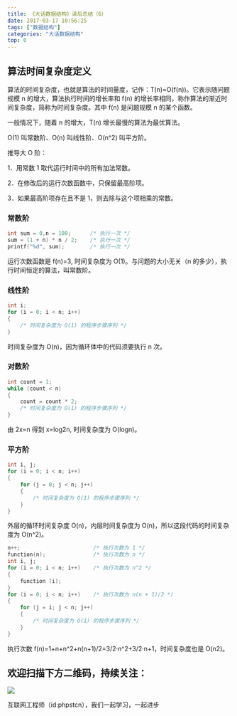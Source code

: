```yaml
---
title: 《大话数据结构》读后总结（6）
date: 2017-03-17 10:56:25
tags: ["数据结构"]
categories: "大话数据结构"
top: 0
---
```


## 算法时间复杂度定义

算法的时间复杂度，也就是算法的时间量度，记作：T(n)=O(f(n))。它表示随问题规模 n 的增大，算法执行时间的增长率和 f(n) 的增长率相同，称作算法的渐近时间复杂度，简称为时间复杂度。其中 f(n) 是问题规模 n 的某个函数。

一般情况下，随着 n 的增大，T(n) 增长最慢的算法为最优算法。

O(1) 叫常数阶、O(n) 叫线性阶、O(n^2) 叫平方阶。

推导大 O 阶：

1．用常数 1 取代运行时间中的所有加法常数。

2．在修改后的运行次数函数中，只保留最高阶项。

3．如果最高阶项存在且不是 1，则去除与这个项相乘的常数。

### 常数阶

```c
int sum = 0,n = 100;      /* 执行一次 */
sum = (1 + n) * n / 2;    /* 执行一次 */
printf("%d", sum);        /* 执行一次 */
```

运行次数函数是 f(n)=3, 时间复杂度为 O(1)。与问题的大小无关（n 的多少），执行时间恒定的算法，叫常数阶。

### 线性阶

```c
int i;
for (i = 0; i < n; i++)
{
    /* 时间复杂度为 O(1) 的程序步骤序列 */
}
```

时间复杂度为 O(n)，因为循环体中的代码须要执行 n 次。

### 对数阶

```c
int count = 1;
while (count < n)
{
    count = count * 2;
    /* 时间复杂度为 O(1) 的程序步骤序列 */
}
```

由 2x=n 得到 x=log2n, 时间复杂度为 O(logn)。

### 平方阶

```c
int i, j;
for (i = 0; i < n; i++)
{
    for (j = 0; j < n; j++)
    {
        /* 时间复杂度为 O(1) 的程序步骤序列 */
    }
}
```

外层的循环时间复杂度 O(n)，内层时间复杂度为 O(n)，所以这段代码的时间复杂度为 O(n^2)。

```c
n++;                       /* 执行次数为 1 */
function(n);               /* 执行次数为 n */
int i, j;
for (i = 0; i < n; i++)    /* 执行次数为 n^2 */
{
    function (i);
}
for (i = 0; i < n; i++)    /* 执行次数为 n(n + 1)/2 */
{
    for (j = i; j < n; j++)
    {
        /* 时间复杂度为 O(1) 的程序步骤序列 */
    }
}
```

执行次数 f(n)=1+n+n^2+n(n+1)/2=3/2·n^2+3/2·n+1，时间复杂度也是 O(n2)。

## 欢迎扫描下方二维码，持续关注：

![](https://ww1.sinaimg.cn/large/a616b9a4gy1g4xzv954a4j20760763yo.jpg)

互联网工程师（id:phpstcn），我们一起学习，一起进步

